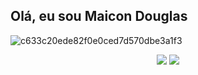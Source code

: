## Olá, eu sou Maicon Douglas 



<div>

 ![c633c20ede82f0e0ced7d570dbe3a1f3](https://user-images.githubusercontent.com/70382532/138322189-2db8df52-9dcb-40a0-88a8-c365466bd33d.gif)
 
</div>
<div align="center"> 
  <a href = "mailto:maaicondgl@outlook.com" target="_blank"><img src="https://img.shields.io/badge/-Outlook-%23333?style=for-the-badge&logo=gmail&logoColor=white" target="_blank"></a>
  <a href="https://www.linkedin.com/in/maicon-douglas-a259a4215/" target="_blank"><img src="https://img.shields.io/badge/-LinkedIn-%230077B5?style=for-the-badge&logo=linkedin&logoColor=white" target="_blank"></a> 
  </div>
  <div align="center">
<!--   <div>
    <img  src="https://raw.githubusercontent.com/maaicondgl/maaicondgl/df509add86d2deee004b2f70aab3b248bb77588b/github-contribution-grid-snake.svg" />
    ![Snake animation](https://github.com/maaicondgl/maaicondgl/blob/output/github-contribution-grid-snake.svg)
    
  </div>
 -->
